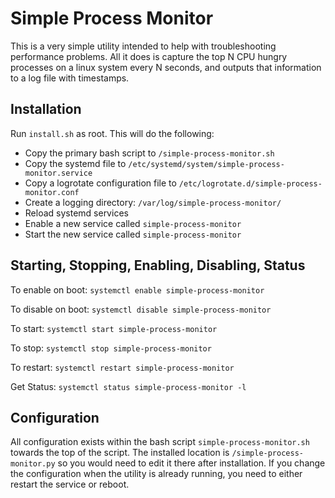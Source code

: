 # Simple Process Monitor

This is a very simple utility intended to help with troubleshooting performance problems. All it does is capture the top N CPU hungry processes on a linux system every N seconds, and outputs that information to a log file with timestamps.

## Installation

Run `install.sh` as root. This will do the following:

* Copy the primary bash script to `/simple-process-monitor.sh`
* Copy the systemd file to `/etc/systemd/system/simple-process-monitor.service`
* Copy a logrotate configuration file to `/etc/logrotate.d/simple-process-monitor.conf`
* Create a logging directory: `/var/log/simple-process-monitor/`
* Reload systemd services
* Enable a new service called `simple-process-monitor`
* Start the new service called `simple-process-monitor`

## Starting, Stopping, Enabling, Disabling, Status

To enable on boot: `systemctl enable simple-process-monitor`

To disable on boot: `systemctl disable simple-process-monitor`

To start: `systemctl start simple-process-monitor`

To stop: `systemctl stop simple-process-monitor`

To restart: `systemctl restart simple-process-monitor`

Get Status: `systemctl status simple-process-monitor -l`


## Configuration

All configuration exists within the bash script `simple-process-monitor.sh` towards the top of the script. The installed location is `/simple-process-monitor.py` so you would need to edit it there after installation. If you change the configuration when the utility is already running, you need to either restart the service or reboot.


